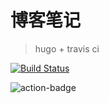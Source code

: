 # 博客笔记

> hugo + travis ci

[![Build Status](https://travis-ci.org/xiaoheiAh/blog.svg?branch=master)](https://travis-ci.org/xiaoheiAh/blog)

![action-badge](https://github.com/xiaoheiAh/blog/workflows/blog%20workflow%20by%20xiaoheiAh/badge.svg)
